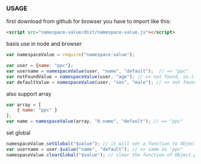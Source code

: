 ### USAGE
first download from github
for browser you have to import like this:
```html
<script src="namespace-value/dist/namespace-value.js"></script>
```
basis use in node and browser
``` js
var namespaceValue = require("namespace-value");

var user = {name: "ppc"};
var username = namespaceValue(user, "name", "default");  // => "ppc"
var notFoundValue = namespaceValue(user, "age"); // => not found, so it return undefined
var defaultValue = namespaceValue(user, "sex", "male"); // => not found, so it return default value "male".
```
also support array
```js
var array = [
    { name: "ppc" }
];
var name = namespaceValue(array, "0.name", "default"); // => "ppc"
```

set global
```js
namespaceValue.setGlobal("$value"); // it will set a function to Object.prototype
var username = user.$value("name", "default"); // => same as "ppc"
namespaceValue.clearGlobal("$value"); // clear the function of Object.prototype
```